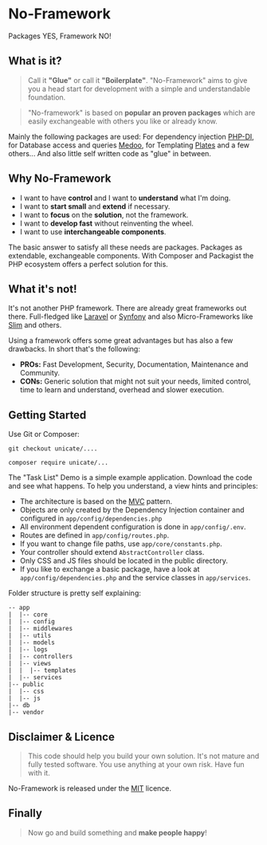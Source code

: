 # No-Framework

Packages YES, Framework NO! 

## What is it?

> Call it **"Glue"** or call it **"Boilerplate"**. "No-Framework" aims to give you a head start for development with a simple and understandable foundation. 

> "No-framework" is based on **popular an proven packages** which are easily exchangeable with others you like or already know. 

Mainly the following packages are used: For dependency injection
[PHP-DI](https://php-di.org),
for Database access and queries [Medoo](https://medoo.in),
for Templating [Plates](https://thephpleague.com/plates)
and a few others... And also little self written code as "glue" in between.
        
        
## Why No-Framework

- I want to have **control** and I want to **understand** what I'm doing.<br>
- I want to **start small** and **extend** if necessary.<br>
- I want to **focus** on the **solution**, not the framework.<br>
- I want to **develop fast** without reinventing the wheel.<br>
- I want to use **interchangeable components**.<br>    

The basic answer to satisfy all these needs are packages. Packages as extendable, exchangeable components. With Composer and Packagist the PHP ecosystem offers a perfect solution for this.             


## What it's not!

It's not another PHP framework. There are already great frameworks out there.
Full-fledged like
[Laravel](https://laravel.com/) or
[Synfony](https://symfony.com/) and also Micro-Frameworks like
[Slim](http://www.slimframework.com/) and others.

Using a framework offers some great advantages but has also a few drawbacks. In short that's the following:

- **PROs:** Fast Development, Security, Documentation, Maintenance and Community.
- **CONs:** Generic solution that might not suit your needs, limited control,
time to learn and understand, overhead and slower execution.

## Getting Started

Use Git or Composer:

```
git checkout unicate/....
```

```
composer require unicate/...
```

The "Task List" Demo is a simple example application. Download the code and see what happens.
To help you understand, a view hints and principles:

- The architecture is based on the [MVC](https://en.wikipedia.org/wiki/Model%E2%80%93view%E2%80%93controller) pattern.
- Objects are only created by the Dependency Injection container and configured in `app/config/dependencies.php`
- All environment dependent configuration is done in `app/config/.env`.
- Routes are defined in `app/config/routes.php`.
- If you want to change file paths, use `app/core/constants.php`.
- Your controller should extend `AbstractController` class.
- Only CSS and JS files should be located in the public directory.
- If you like to exchange a basic package, have a look at `app/config/dependencies.php` and the service classes in
`app/services`.

Folder structure is pretty self explaining:
```
-- app
|  |-- core
|  |-- config
|  |-- middlewares
|  |-- utils
|  |-- models
|  |-- logs
|  |-- controllers
|  |-- views
|  |  |-- templates
|  |-- services
|-- public
|  |-- css
|  |-- js
|-- db
|-- vendor
```

## Disclaimer & Licence
> This code should help you build your own solution. It's not mature and fully tested software. You use anything at your own risk. Have fun with it. 

No-Framework is released under the [MIT](https://raw.githubusercontent.com/unicate/licenses/master/MIT/MIT-Licence.txt) licence.


## Finally            
> Now go and build something and **make people happy**!


